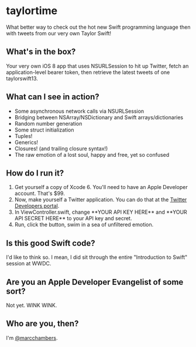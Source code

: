 taylortime
==========

What better way to check out the hot new Swift programming language then with tweets from our very own Taylor Swift!

What's in the box?
------------------

Your very own iOS 8 app that uses NSURLSession to hit up Twitter, fetch an application-level bearer token, then retrieve the latest tweets of one taylorswift13.

What can I see in action?
-------------------------

* Some asynchronous network calls via NSURLSession
* Bridging between NSArray/NSDictionary and Swift arrays/dictionaries
* Random number generation
* Some struct initialization
* Tuples!
* Generics!
* Closures! (and trailing closure syntax!)
* The raw emotion of a lost soul, happy and free, yet so confused

How do I run it?
----------------

1. Get yourself a copy of Xcode 6. You'll need to have an Apple Developer account. That's $99.
2. Now, make yourself a Twitter application. You can do that at the [Twitter Developers portal](http://dev.twitter.com).
3. In ViewController.swift, change \*\*YOUR API KEY HERE\*\* and \*\*YOUR API SECRET HERE\*\* to your API key and secret.
4. Run, click the button, swim in a sea of unfiltered emotion.

Is this good Swift code?
------------------------

I'd like to think so. I mean, I did sit through the entire "Introduction to Swift" session at WWDC.

Are you an Apple Developer Evangelist of some sort?
--------------------------------------

Not yet. WINK WINK.

Who are you, then?
------------

I'm [@marcchambers](http://twitter.com/marcchambers).
